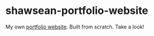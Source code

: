 # shawsean-portfolio-website
My own [portfolio website](http://shawsean.com).
Built from scratch.
Take a look!
